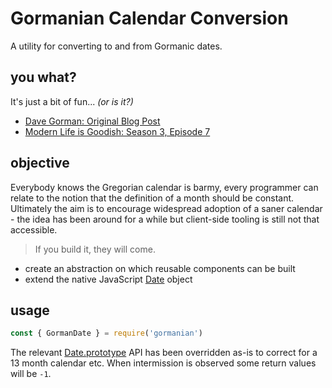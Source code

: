 # Gormanian Calendar Conversion

A utility for converting to and from Gormanic dates.

## you what?

It's just a bit of fun... _(or is it?)_

*   [Dave Gorman: Original Blog Post][ext:original-post]
*   [Modern Life is Goodish: Season 3, Episode 7][ext:uktv-play]

## objective

Everybody knows the Gregorian calendar is barmy, every programmer can relate
to the notion that the definition of a month should be constant. Ultimately
the aim is to encourage widespread adoption of a saner calendar - the idea has
been around for a while but client-side tooling is still not that accessible.

> If you build it, they will come.

*   create an abstraction on which reusable components can be built
*   extend the native JavaScript [Date][ext:mdn-date] object

## usage

```js
const { GormanDate } = require('gormanian')
```

The relevant [Date.prototype][ext:mdn-date] API has been overridden as-is to
correct for a 13 month calendar etc. When intermission is observed some return
values will be `-1`.

[//]: # 'links'
[ext:original-post]: http://gormano.blogspot.co.uk/2008/01/problem-solving.html
[ext:uktv-play]: https://uktvplay.uktv.co.uk/shows/dave-gormans-modern-life-is-goodish/watch-online/?video=4557208837001
[ext:mdn-date]: https://developer.mozilla.org/en-US/docs/Web/JavaScript/Reference/Global_Objects/Date
